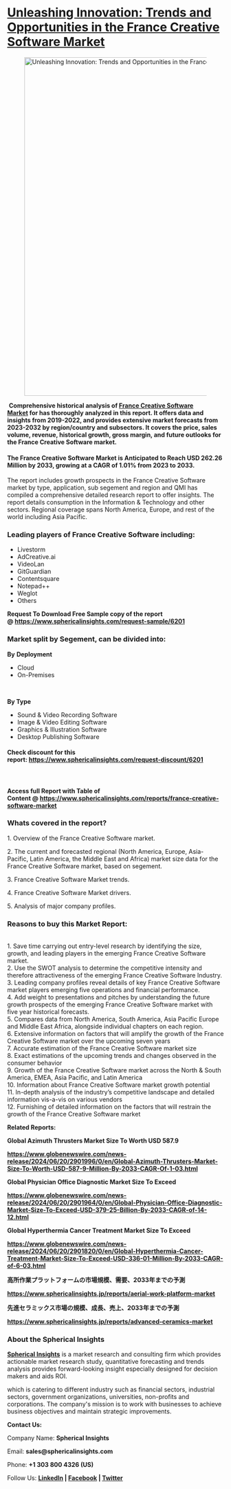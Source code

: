 <h1><a href="https://fortunetelleroracle.com/other/unleashing-innovation--trends-and-opportunities-in-the-france-creative-software-market-978365">Unleashing Innovation: Trends and Opportunities in the France Creative Software Market</a></h1>
<figure class="content-body__image"><img class="lazyload" src="https://fortunetelleroracle.com/upload/media/posts/2024-12/26/unleashing-innovation-trends-and-opportunities-in-the-france-creative-software-market_1735195043-b.jpg" alt="Unleashing Innovation: Trends and Opportunities in the France Creative Software Market" width="788" data-src="https://fortunetelleroracle.com/upload/media/posts/2024-12/26/unleashing-innovation-trends-and-opportunities-in-the-france-creative-software-market_1735195043-b.jpg" /></figure>
<div>&nbsp;<strong>Comprehensive historical analysis of&nbsp;<a href="https://www.sphericalinsights.com/reports/france-creative-software-market" target="_blank" rel="noopener">France Creative Software Market</a>&nbsp;for has thoroughly analyzed in this report. It offers data and insights from 2019-2022, and provides extensive market forecasts from 2023-2032 by region/country and subsectors. It covers the price, sales volume, revenue, historical growth, gross margin, and future outlooks for the France Creative Software market.</strong></div>
<div class="content-body__detail">
<section id="section_0" class="entry fr-view">
<h4><strong>The France Creative Software Market is Anticipated to Reach USD 262.26 Million by 2033, growing at a CAGR of 1.01% from 2023 to 2033. &nbsp;</strong></h4>
<p>The report includes growth prospects in the France Creative Software market by type, application, sub segement and region and QMI has compiled a comprehensive detailed research report to offer insights. The report details consumption in the Information &amp; Technology and other sectors. Regional coverage spans North America, Europe, and rest of the world including Asia Pacific.</p>
<h3><strong>Leading players of France Creative Software including:</strong></h3>
<ul>
<li>Livestorm</li>
<li>AdCreative.ai</li>
<li>VideoLan</li>
<li>GitGuardian</li>
<li>Contentsquare</li>
<li>Notepad++</li>
<li>Weglot</li>
<li>Others</li>
</ul>
<p><strong>Request To Download Free Sample copy of the report @&nbsp;<a href="https://www.sphericalinsights.com/request-sample/6201" target="_blank" rel="noopener">https://www.sphericalinsights.com/request-sample/6201</a></strong></p>
<h3><strong>Market split by Segement, can be divided into:</strong></h3>
<p><strong>By</strong>&nbsp;<strong>Deployment</strong></p>
<ul>
<li>Cloud</li>
<li>On-Premises</li>
</ul>
<p>&nbsp;</p>
<p><strong>By Type</strong></p>
<ul>
<li>Sound &amp; Video Recording Software</li>
<li>Image &amp; Video Editing Software</li>
<li>Graphics &amp; Illustration Software</li>
<li>Desktop Publishing Software</li>
</ul>
<h4>Check discount for this report:&nbsp;<a href="https://www.sphericalinsights.com/request-discount/6201" target="_blank" rel="noopener">https://www.sphericalinsights.com/request-discount/6201</a></h4>
<p>&nbsp;</p>
<h4>Access full Report with Table of Content&nbsp;@&nbsp;<a href="https://www.sphericalinsights.com/reports/france-creative-software-market" target="_blank" rel="noopener">https://www.sphericalinsights.com/reports/france-creative-software-market</a></h4>
<h3><strong>Whats covered in the report?</strong></h3>
<p>1. Overview of the France Creative Software market.</p>
<p>2. The current and forecasted regional (North America, Europe, Asia-Pacific, Latin America, the Middle East and Africa) market size data for the France Creative Software market, based on segement.</p>
<p>3. France Creative Software Market trends.</p>
<p>4. France Creative Software Market drivers.</p>
<p>5. Analysis of major company profiles.</p>
<h3><strong>Reasons to buy this Market Report:</strong></h3>
<p><br />1. Save time carrying out entry-level research by identifying the size, growth, and leading players in the emerging France Creative Software market.<br />2. Use the SWOT analysis to determine the competitive intensity and therefore attractiveness of the emerging France Creative Software Industry.<br />3. Leading company profiles reveal details of key France Creative Software market players emerging five operations and financial performance.<br />4. Add weight to presentations and pitches by understanding the future growth prospects of the emerging France Creative Software market with five year historical forecasts.<br />5. Compares data from North America, South America, Asia Pacific Europe and Middle East Africa, alongside individual chapters on each region.<br />6. Extensive information on factors that will amplify the growth of the France Creative Software market over the upcoming seven years<br />7. Accurate estimation of the France Creative Software market size<br />8. Exact estimations of the upcoming trends and changes observed in the consumer behavior<br />9. Growth of the France Creative Software market across the North &amp; South America, EMEA, Asia Pacific, and Latin America<br />10. Information about France Creative Software market growth potential<br />11. In-depth analysis of the industry&rsquo;s competitive landscape and detailed information vis-a-vis on various vendors<br />12. Furnishing of detailed information on the factors that will restrain the growth of the France Creative Software market</p>
<p><strong>Related Reports:</strong></p>
<p><strong>Global Azimuth Thrusters Market Size To Worth USD 587.9</strong></p>
<p><strong><a href="https://www.globenewswire.com/news-release/2024/06/20/2901996/0/en/Global-Azimuth-Thrusters-Market-Size-To-Worth-USD-587-9-Million-By-2033-CAGR-Of-1-03.html">https://www.globenewswire.com/news-release/2024/06/20/2901996/0/en/Global-Azimuth-Thrusters-Market-Size-To-Worth-USD-587-9-Million-By-2033-CAGR-Of-1-03.html</a></strong></p>
<p><strong>Global Physician Office Diagnostic Market Size To Exceed</strong></p>
<p><strong><a href="https://www.globenewswire.com/news-release/2024/06/20/2901964/0/en/Global-Physician-Office-Diagnostic-Market-Size-To-Exceed-USD-379-25-Billion-By-2033-CAGR-of-14-12.html">https://www.globenewswire.com/news-release/2024/06/20/2901964/0/en/Global-Physician-Office-Diagnostic-Market-Size-To-Exceed-USD-379-25-Billion-By-2033-CAGR-of-14-12.html</a></strong></p>
<p><strong>Global Hyperthermia Cancer Treatment Market Size To Exceed</strong></p>
<p><strong><a href="https://www.globenewswire.com/news-release/2024/06/20/2901820/0/en/Global-Hyperthermia-Cancer-Treatment-Market-Size-To-Exceed-USD-336-01-Million-By-2033-CAGR-of-6-03.html">https://www.globenewswire.com/news-release/2024/06/20/2901820/0/en/Global-Hyperthermia-Cancer-Treatment-Market-Size-To-Exceed-USD-336-01-Million-By-2033-CAGR-of-6-03.html</a></strong></p>
<p><strong>高所作業プラットフォームの市場規模、需要、2033</strong><strong>年までの予測</strong></p>
<p><strong><a href="https://www.sphericalinsights.jp/reports/aerial-work-platform-market">https://www.sphericalinsights.jp/reports/aerial-work-platform-market</a></strong></p>
<p><strong>先進セラミックス市場の規模、成長、売上、2033</strong><strong>年までの予測</strong></p>
<p><strong><a href="https://www.sphericalinsights.jp/reports/advanced-ceramics-market">https://www.sphericalinsights.jp/reports/advanced-ceramics-market</a></strong></p>
<h3><strong>About the Spherical Insights</strong></h3>
<p><strong><a href="https://www.sphericalinsights.com/" target="_blank" rel="noopener">Spherical Insights</a></strong>&nbsp;is a market research and consulting firm which provides actionable market research study, quantitative forecasting and trends analysis provides forward-looking insight especially designed for decision makers and aids ROI.</p>
<p>which is catering to different industry such as financial sectors, industrial sectors, government organizations, universities, non-profits and corporations. The company's mission is to work with businesses to achieve business objectives and maintain strategic improvements.</p>
<p><strong>Contact Us:</strong></p>
<p>Company Name:&nbsp;<strong>Spherical Insights</strong></p>
<p>Email:&nbsp;<strong>sales@sphericalinsights.com</strong></p>
<p>Phone:&nbsp;<strong>+1 303 800 4326 (US)</strong></p>
<p>Follow Us:&nbsp;<strong><a href="https://www.linkedin.com/company/spherical-insight/"><u>LinkedIn</u></a>&nbsp;|&nbsp;<a href="https://www.facebook.com/sphericalinsights22"><u>Facebook</u></a>&nbsp;|&nbsp;<a href="https://twitter.com/SInsights_US"><u>Twitter</u></a></strong></p>
</section>
</div>
